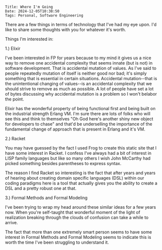     Title: Where I'm Going
    Date: 2024-12-05T10:38:50
    Tags: Personal, Software Engineering

There are a few things in terms of technology that I've had my eye upon. I'd like to share some thoughts with you for whatever it's worth.

<!-- more -->

Things I'm interested in:

1.) Elixir

I've been interested in FP for years because to my mind it gives us a nice way to remove one accidental complexity that seems innate (but is not) in software development. That is accidental mutation of values.  As I've said to people repeatedly mutation of itself is neither good nor bad; it's simply something that is essential in certain situations.  Accidental mutation--that is the unintentional changing of values--is an accidental complexity that we should strive to remove as much as possible.  A lot of people have set a lot of bytes discussing why accidental mutation is a problem so I won't belabor the point.

Elixir has the wonderful property of being functional first and being built on the industrial strength Erlang VM.  I'm sure there are lots of folks who will see this and think to themselves "Oh God here's another shiny new object for developers to chase" and that'd be underselling the importance of the fundamental change of approach that is present in Erlang and it's VM.

2.) Racket

You may have guessed by the fact I used Frog to create this static site that I have some interest in Racket.  I confess I've always had a bit of interest in LISP family languages but like so many others I wish John McCarthy had picked something besides parentheses to express syntax. 

The reason I find Racket so interesting is the fact that after years and years of hearing about creating domain specific languages (DSL) within our coding paradigms here is a tool that actually gives you the ability to create a DSL and a pretty robust one at that. 

3.) Formal Methods and Formal Modeling

I've been trying to wrap my head around these similar ideas for a few years now.  When you're self-taught that wonderful moment of the light of realization breaking through the clouds of confusion can take a while to arrive.  

The fact that more than one extremely smart person seems to have some interest in Formal Methods and Formal Modeling seems to indicate this is worth the time I've been struggling to understand it. 